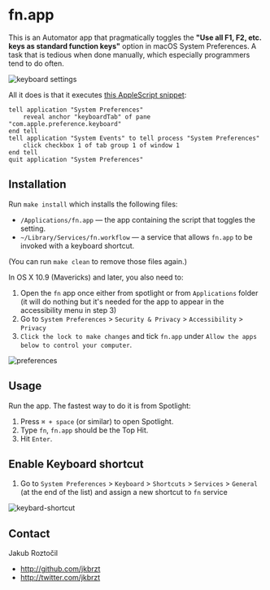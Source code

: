 # fn.app

This is an Automator app that pragmatically toggles the
**"Use all F1, F2, etc. keys as standard function keys"**
option in macOS System Preferences. A task that is tedious
when done manually, which especially programmers tend to do often.

![keyboard settings](https://github.com/jkbrzt/macos-fn-toggle/blob/master/screenshots/keyboard-settings.png)

All it does is that it executes [this AppleScript snippet](http://apple.stackexchange.com/questions/59178/toggle-use-all-f1-f2-as-standard-keys-via-script#answer-60496):

```applescript
tell application "System Preferences"
	reveal anchor "keyboardTab" of pane "com.apple.preference.keyboard"
end tell
tell application "System Events" to tell process "System Preferences"
	click checkbox 1 of tab group 1 of window 1
end tell
quit application "System Preferences"
```


## Installation

Run `make install` which installs the following files:

* `/Applications/fn.app` — the app containing the script that toggles the setting.
* `~/Library/Services/fn.workflow` — a service that allows `fn.app` to be invoked with a keyboard shortcut.

(You can run `make clean` to remove those files again.)

In OS X 10.9 (Mavericks) and later, you also need to:

1. Open the `fn` app once either from spotlight or from `Applications` folder (it will do nothing but it's needed for the app to appear in  the accessibility menu in step 3)
2. Go to `System Preferences` > `Security & Privacy` > `Accessibility` > `Privacy` 
3. `Click the lock to make changes` and tick `fn.app` under `Allow the apps below to control your computer`.


![preferences](https://github.com/jkbrzt/macos-fn-toggle/blob/master/screenshots/privacy-settings.png)


## Usage

Run the app. The fastest way to do it is from Spotlight:

1. Press `⌘ + space` (or similar) to open Spotlight.
2. Type `fn`, `fn.app` should be the Top Hit.
3. Hit `Enter`.

## Enable Keyboard shortcut

1. Go to `System Preferences` > `Keyboard` > `Shortcuts` > `Services` > `General` (at the end of the list) and assign a new shortcut to `fn` service


![keybard-shortcut](https://github.com/jkbrzt/macos-fn-toggle/blob/master/screenshots/keyboard-shortcut.png)


## Contact

Jakub Roztočil

* http://github.com/jkbrzt
* http://twitter.com/jkbrzt
